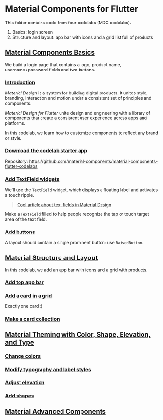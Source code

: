 # Material Components for Flutter

This folder contains code from four codelabs (MDC codelabs).

1. Basics: login screen
2. Structure and layout: app bar with icons and a grid list full of products

## [Material Components Basics](https://codelabs.developers.google.com/codelabs/mdc-101-flutter)

We build a login page that contains a logo, product name, username+password fields and two buttons.

### [Introduction](https://codelabs.developers.google.com/codelabs/mdc-101-flutter/#0)

*Material Design* is a system for building digital products. It unites style, branding, interaction and motion under a consistent set of principles and components.

*Material Design for Flutter* unite design and engineering with a library of components that create a consistent user experience across apps and platforms.

In this codelab, we learn how to customize components to reflect any brand or style.

### [Download the codelab starter app](https://codelabs.developers.google.com/codelabs/mdc-101-flutter/#2)

Repository: https://github.com/material-components/material-components-flutter-codelabs

### [Add TextField widgets](https://codelabs.developers.google.com/codelabs/mdc-101-flutter/#3)

We'll use the `TextField` widget, which displays a floating label and activates a touch ripple.

> [Cool article about text fields in Material Design](https://material.io/design/components/text-fields.html)

Make a `TextField` filled to help people recognize the tap or touch target area of the text field.

### [Add buttons](https://codelabs.developers.google.com/codelabs/mdc-101-flutter/#4)

A layout should contain a single prominent button: use `RaisedButton`.

## [Material Structure and Layout](https://codelabs.developers.google.com/codelabs/mdc-102-flutter)

In this codelab, we add an app bar with icons and a grid with products.

### [Add top app bar](https://codelabs.developers.google.com/codelabs/mdc-102-flutter/#3)

### [Add a card in a grid](https://codelabs.developers.google.com/codelabs/mdc-102-flutter/#4)

Exactly one card :)

### [Make a card collection](https://codelabs.developers.google.com/codelabs/mdc-102-flutter/#5)

## [Material Theming with Color, Shape, Elevation, and Type ](https://codelabs.developers.google.com/codelabs/mdc-103-flutter)

### [Change colors](https://codelabs.developers.google.com/codelabs/mdc-103-flutter/#3)

### [Modify typography and label styles](https://codelabs.developers.google.com/codelabs/mdc-103-flutter/#4)

### [Adjust elevation](https://codelabs.developers.google.com/codelabs/mdc-103-flutter/#5)

### [Add shapes](https://codelabs.developers.google.com/codelabs/mdc-103-flutter/#6)

## [Material Advanced Components](https://codelabs.developers.google.com/codelabs/mdc-104-flutter)
